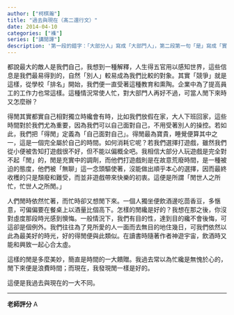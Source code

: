 ```yaml
---
author: ["柯棋瀚"]
title: "過去與現在（髙二還行文）"
date: 2014-04-10
categories: ["襍"]
series: ["講閒譚"]
description: '第一段的錯字：「大部分人」寫成「大部門人」，第二段第一句「是」寫成「實」，似乎手寫也依靠的是腦中的朗讀。這一本週記中，終於有一篇能看的了。'
---
```


都說最大的敵人是我們自己，我想到一種解釋，人生得五官用以感知世界，這些信息是我們最易得到的，自然「別人」較易成為我們比較的對象。其實「競爭」就是這樣，從學校「排名」開始，我們便一直受著這種教育和熏陶。企業中為了提高員工的工作力也常這樣。這種情況常使人忙，對大部門人再好不過，可當人閒下來時又怎麼辦？

得閒其實都實自己相對獨立時纔會有時，比如我們放假在家，大人下班回家，這些時間對於我們尤為重要，因為我們可以自己面對自己，不用受著別人的操控。若如此，我們把「得閒」定義為「自己面對自己」。得閒最為寶貴，睡覺便算其中之一，這是一個完全屬於自己的時間。如何消耗它呢？若我們選擇打遊戲，雖然我們從小便被吿知打遊戲很不好，但不能以偏概全吧。我相信大部分人玩遊戲是完全對不起「閒」的，閒是充實中的調劑，而他們打遊戲則是在故意荒廢時間，是一種被迫的態度，他們被「無聊」這一念頭驅使著，沒能做出順乎本心的選擇，因而最終收穫的只是頹廢和難受，而並非遊戲帶來快樂的初衷。這便是所謂「閒世人之所忙，忙世人之所閒。」

人們閒時依然忙著，而忙時卻又想閒下來。一個人獨坐便飲酒邊吃茴香豆，多愜意，可偏偏要在餐桌上以酒量比個高下。怎樣的閒纔是好的？我想在那之後，你沒對虛度那段時光感到懊悔。一般情況下，我們有目的性，達到目的纔不會後悔，可這卻是個例外。我們往往為了見所愛的人一面而去無目的地住幾日，可我們依然以此為最美好的時光，好的得閒便與此類似。在讀書時隨著作者神遊宇宙，飲酒時又能和興致一起心合太虛。

這樣的閒是多麼美妙，簡直是時間的一大饋贈。我過去常以為忙纔是無愧於心的，閒下來便是浪費時間；而現在，我發現閒一樣是好的。

這便是我過去與現在的一大不同。

---

**老師評分** A
